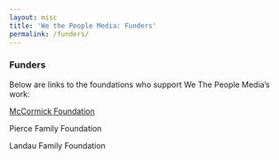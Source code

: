 ```yaml
---
layout: misc
title: 'We the People Media: Funders'
permalink: /funders/
---
```

<h3>Funders</h3>
<p>Below are links to the foundations who support We The People Media’s work:</p>
<p><a href="http://www.mccormickfoundation.org/">McCormick Foundation</a></p>
<p>Pierce Family Foundation</p>
<p>Landau Family Foundation</p>